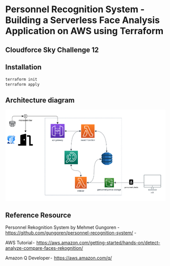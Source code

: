 # Personnel Recognition System - Building a Serverless Face Analysis Application on AWS using Terraform

## Cloudforce Sky Challenge 12

## Installation

```
terraform init
terraform apply
```

## Architecture diagram

![diagram][1]

[1]: img/diagram.png

## Reference Resource

Personnel Rekognition System by Mehmet Gungoren -  https://github.com/gungoren/personnel-recognition-system/ - 

AWS Tutorial -  https://aws.amazon.com/getting-started/hands-on/detect-analyze-compare-faces-rekognition/

Amazon Q Developer -  https://aws.amazon.com/q/